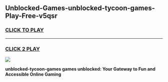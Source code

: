 
## Unblocked-Games-unblocked-tycoon-games-Play-Free-v5qsr
<h3>
<a href="https://premium76.site?title=unblocked-tycoon-games&ref=18A1">CLICK TO PLAY</a></h3>
<hr>

<h3>
<a href="https://premium76.site?title=unblocked-tycoon-games&ref=18A1">CLICK 2 PLAY</a>
  
</h3>

<a href="https://premium76.site?title=unblocked-tycoon-games&ref=18A1"><img src="https://clearcache.store/games.png"></a>


**unblocked-tycoon-games games unblocked: Your Gateway to Fun and Accessible Online Gaming**
